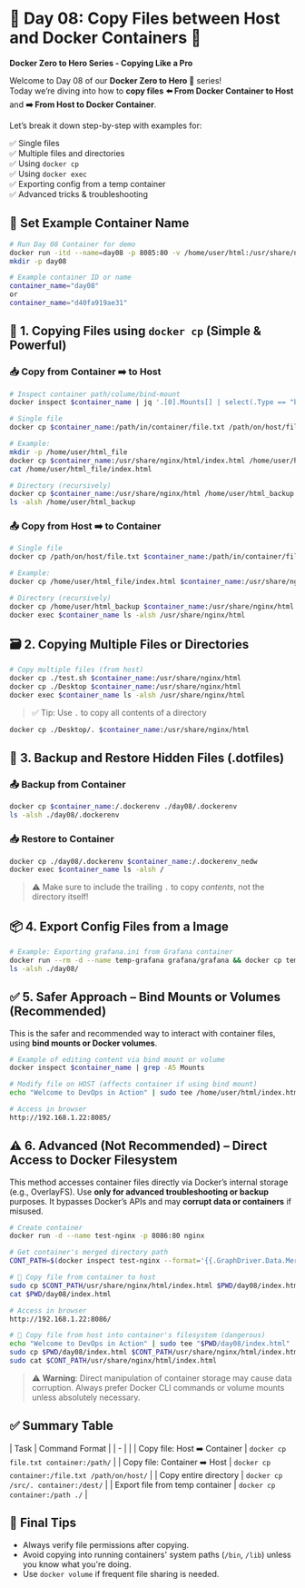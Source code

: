 # 🚀 Day 08: Copy Files between Host and Docker Containers 🐳  
**Docker Zero to Hero Series - Copying Like a Pro**

Welcome to Day 08 of our **Docker Zero to Hero 🐳** series!  
Today we’re diving into how to **copy files** **⬅️ From Docker Container to Host** and **➡️ From Host to Docker Container**.

Let’s break it down step-by-step with examples for:

✅ Single files  
✅ Multiple files and directories  
✅ Using `docker cp`  
✅ Using `docker exec`  
✅ Exporting config from a temp container  
✅ Advanced tricks & troubleshooting  

<!--
## 🎬 Video Demonstration
[![Watch on Youtube](https://i.ytimg.com/vi/-KAwgYw6z_0/maxresdefault.jpg)](https://youtu.be/-KAwgYw6z_0)
-->

## 🔧 Set Example Container Name

```bash
# Run Day 08 Container for demo
docker run -itd --name=day08 -p 8085:80 -v /home/user/html:/usr/share/nginx/html nginx:latest
mkdir -p day08

# Example container ID or name
container_name="day08"
or 
container_name="d40fa919ae31"
```

## 🧱 1. Copying Files using `docker cp` (Simple & Powerful)

### 📥 Copy from Container ➡️ to Host

```bash
# Inspect container path/colume/bind-mount
docker inspect $container_name | jq '.[0].Mounts[] | select(.Type == "bind" or .Type == "volume") | {Type, Source, Destination}'

# Single file
docker cp $container_name:/path/in/container/file.txt /path/on/host/file.txt

# Example:
mkdir -p /home/user/html_file
docker cp $container_name:/usr/share/nginx/html/index.html /home/user/html_file/index.html
cat /home/user/html_file/index.html

# Directory (recursively)
docker cp $container_name:/usr/share/nginx/html /home/user/html_backup
ls -alsh /home/user/html_backup
````



### 📤 Copy from Host ➡️ to Container

```bash
# Single file
docker cp /path/on/host/file.txt $container_name:/path/in/container/file.txt

# Example:
docker cp /home/user/html_file/index.html $container_name:/usr/share/nginx/html/index.html

# Directory (recursively)
docker cp /home/user/html_backup $container_name:/usr/share/nginx/html
docker exec $container_name ls -alsh /usr/share/nginx/html
```


## 🗃️ 2. Copying Multiple Files or Directories

```bash
# Copy multiple files (from host)
docker cp ./test.sh $container_name:/usr/share/nginx/html
docker cp ./Desktop $container_name:/usr/share/nginx/html
docker exec $container_name ls -alsh /usr/share/nginx/html
```

> ✅ Tip: Use `.` to copy all contents of a directory

```bash
docker cp ./Desktop/. $container_name:/usr/share/nginx/html
```



## 🧰 3. Backup and Restore Hidden Files (.dotfiles)

### 📤 Backup from Container

```bash
docker cp $container_name:/.dockerenv ./day08/.dockerenv
ls -alsh ./day08/.dockerenv
```

### 📥 Restore to Container

```bash
docker cp ./day08/.dockerenv $container_name:/.dockerenv_nedw
docker exec $container_name ls -alsh /
```

> ⚠️ Make sure to include the trailing `.` to copy *contents*, not the directory itself!



## 📦 4. Export Config Files from a Image

```bash
# Example: Exporting grafana.ini from Grafana container
docker run --rm -d --name temp-grafana grafana/grafana && docker cp temp-grafana:/etc/grafana/grafana.ini $PWD/day08/grafana.ini && docker stop temp-grafana
ls -alsh ./day08/
```


## ✅ 5. Safer Approach – Bind Mounts or Volumes (Recommended)

This is the safer and recommended way to interact with container files, using **bind mounts or Docker volumes**.

```bash
# Example of editing content via bind mount or volume
docker inspect $container_name | grep -A5 Mounts

# Modify file on HOST (affects container if using bind mount)
echo "Welcome to DevOps in Action" | sudo tee /home/user/html/index.html

# Access in browser
http://192.168.1.22:8085/
```


## ⚠️ 6. Advanced (Not Recommended) – Direct Access to Docker Filesystem

This method accesses container files directly via Docker’s internal storage (e.g., OverlayFS). Use **only for advanced troubleshooting or backup** purposes. It bypasses Docker’s APIs and may **corrupt data or containers** if misused.

```bash
# Create container
docker run -d --name test-nginx -p 8086:80 nginx

# Get container's merged directory path
CONT_PATH=$(docker inspect test-nginx --format='{{.GraphDriver.Data.MergedDir}}')

# 🔽 Copy file from container to host
sudo cp $CONT_PATH/usr/share/nginx/html/index.html $PWD/day08/index.html
cat $PWD/day08/index.html

# Access in browser
http://192.168.1.22:8086/

# 🔼 Copy file from host into container's filesystem (dangerous)
echo "Welcome to DevOps in Action" | sudo tee "$PWD/day08/index.html"
sudo cp $PWD/day08/index.html $CONT_PATH/usr/share/nginx/html/index.html 
sudo cat $CONT_PATH/usr/share/nginx/html/index.html 
```

> ⚠️ **Warning**: Direct manipulation of container storage may cause data corruption. Always prefer Docker CLI commands or volume mounts unless absolutely necessary.


## ✅ Summary Table


| Task                            | Command Format                                            |
| - |  |
| Copy file: Host ➡️ Container    | `docker cp file.txt container:/path/`                     |
| Copy file: Container ➡️ Host    | `docker cp container:/file.txt /path/on/host/`            |
| Copy entire directory           | `docker cp /src/. container:/dest/`                       |
| Export file from temp container | `docker cp container:/path ./`                            |



## 📌 Final Tips

* Always verify file permissions after copying.
* Avoid copying into running containers' system paths (`/bin`, `/lib`) unless you know what you're doing.
* Use `docker volume` if frequent file sharing is needed.


